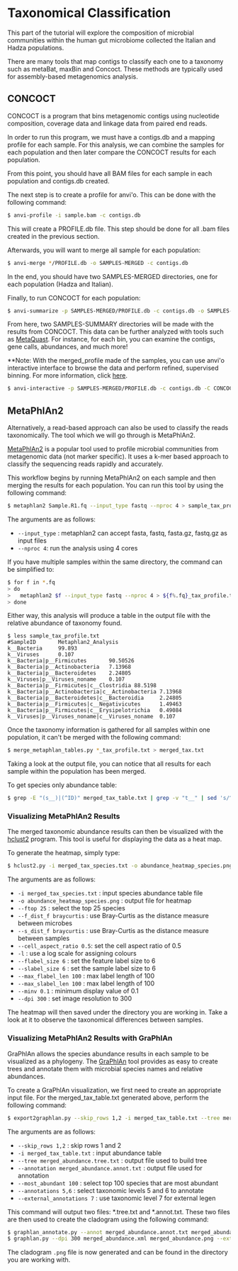 # Taxonomical Classification

This part of the tutorial will explore the composition of microbial communities within the human gut microbiome collected the Italian and Hadza populations.

There are many tools that map contigs to classify each one to a taxonomy such as metaBat, maxBin and Concoct.  These methods are typically used for assembly-based metagenomics analysis.

## CONCOCT

CONCOCT is a program that bins metagenomic contigs using nucleotide composition, coverage data and linkage data from paired end reads.

In order to run this program, we must have a contigs.db and a mapping profile for each sample. For this analysis, we can combine the samples for each population and then later compare the CONCOCT results for each population.

From this point, you should have all BAM files for each sample in each population and contigs.db created.

The next step is to create a profile for anvi'o.  This can be done with the following command:

```bash
$ anvi-profile -i sample.bam -c contigs.db
```

This will create a PROFILE.db file.  This step should be done for all .bam files created in the previous section.

Afterwards, you will want to merge all sample for each population:

```bash
$ anvi-merge */PROFILE.db -o SAMPLES-MERGED -c contigs.db
```

In the end, you should have two SAMPLES-MERGED directories, one for each population (Hadza and Italian).

Finally, to run CONCOCT for each population:

```bash
$ anvi-summarize -p SAMPLES-MERGED/PROFILE.db -c contigs.db -o SAMPLES-SUMMARY -C CONCOCT
```

From here, two SAMPLES-SUMMARY directories will be made with the results from CONCOCT. This data can be further analyzed with tools such as [MetaQuast](http://quast.sourceforge.net/metaquast). For instance, for each bin, you can examine the contigs, gene calls, abundances, and much more! 


**Note: With the merged_profile made of the samples, you can use anvi'o interactive interface to browse the data and perform refined, supervised binning.  For more information, click [here](http://merenlab.org/2016/02/27/the-anvio-interactive-interface/).

```bash
$ anvi-interactive -p SAMPLES-MERGED/PROFILE.db -c contigs.db -C CONCOCT
```

## MetaPhlAn2

Alternatively, a read-based approach can also be used to classify the reads taxonomically.  The tool which we will go through is MetaPhlAn2.

[MetaPhlAn2](https://bitbucket.org/biobakery/metaphlan2) is a popular tool used to profile microbial communities from metagenomic data (not marker specific). It uses a k-mer based approach to classify the sequencing reads rapidly and accurately.

This workflow begins by running MetaPhlAn2 on each sample and then merging the results for each population. You can run this tool by using the following command:

```bash
$ metaphlan2 Sample.R1.fq --input_type fastq --nproc 4 > sample_tax_profile.txt
```

The arguments are as follows:
* `--input_type` : metaphlan2 can accept fasta, fastq, fasta.gz, fastq.gz as input files
* `--nproc 4`: run the analysis using 4 cores

If you have multiple samples within the same directory, the command can be simplified to:

```bash
$ for f in *.fq
> do
>	metaphlan2 $f --input_type fastq --nproc 4 > ${f%.fq}_tax_profile.txt
> done
```

Either way, this analysis will produce a table in the output file with the relative abundance of taxonomy found.

```
$ less sample_tax_profile.txt
#SampleID       Metaphlan2_Analysis
k__Bacteria     99.893
k__Viruses      0.107
k__Bacteria|p__Firmicutes       90.50526
k__Bacteria|p__Actinobacteria   7.13968
k__Bacteria|p__Bacteroidetes    2.24805
k__Viruses|p__Viruses_noname    0.107
k__Bacteria|p__Firmicutes|c__Clostridia 88.5198
k__Bacteria|p__Actinobacteria|c__Actinobacteria 7.13968
k__Bacteria|p__Bacteroidetes|c__Bacteroidia     2.24805
k__Bacteria|p__Firmicutes|c__Negativicutes      1.49463
k__Bacteria|p__Firmicutes|c__Erysipelotrichia   0.49084
k__Viruses|p__Viruses_noname|c__Viruses_noname  0.107
```

Once the taxonomy information is gathered for all samples within one population, it can't be merged with the following command:

```bash
$ merge_metaphlan_tables.py *_tax_profile.txt > merged_tax.txt
```

Taking a look at the output file, you can notice that all results for each sample within the population has been merged.

To get species only abundance table:

```bash
$ grep -E "(s__)|(^ID)" merged_tax_table.txt | grep -v "t__" | sed 's/^.*s__//g' > merged_tax_species.txt
```

### Visualizing MetaPhlAn2 Results

The merged taxonomic abundance results can then be visualized with the [hclust2](https://bitbucket.org/nsegata/hclust2) program. This tool is useful for displaying the data as a heat map.

To generate the heatmap, simply type:

```bash
$ hclust2.py -i merged_tax_species.txt -o abundance_heatmap_species.png --ftop 25 --f_dist_f braycurtis --s_dist_f braycurtis --cell_aspect_ratio 0.5 -l --flabel_size 6 --slabel_size 6 --max_flabel_len 100 --max_slabel_len 100 --minv 0.1 --dpi 300
```

The arguments are as follows:
* `-i merged_tax_species.txt` : input species abundance table file
* `-o abundance_heatmap_species.png` : output file for heatmap
* `--ftop 25` : select the top 25 species
* `--f_dist_f braycurtis` : use Bray-Curtis as the distance measure between microbes
* `--s_dist_f braycurtis` : use Bray-Curtis as the distance measure between samples
* `--cell_aspect_ratio 0.5`: set the cell aspect ratio of 0.5
* `-l` : use a log scale for assigning colours
* `--flabel_size 6` : set the feature label size to 6
* `--slabel_size 6` : set the sample label size to 6
* `--max_flabel_len 100` : max label length of 100
* `--max_slabel_len 100` : max label length of 100
* `--minv 0.1` : minimum display value of 0.1
* `--dpi 300` : set image resolution to 300

The heatmap will then saved under the directory you are working in.  Take a look at it to observe the taxonomical differences between samples.

### Visualizing MetaPhlAn2 Results with GraPhlAn

GraPhlAn allows the species abundance results in each sample to be visualized as a phylogeny.  The [GraPhlAn](http://huttenhower.sph.harvard.edu/graphlan) tool provides as easy to create trees and annotate them with microbial species names and relative abundances.

To create a GraPhlAn visualization, we first need to create an appropriate input file. For the merged_tax_table.txt generated above, perform the following command:

```bash
$ export2graphlan.py --skip_rows 1,2 -i merged_tax_table.txt --tree merged_abundance.tree.txt --annotation merged_abundance.annot.txt --most_abundant 100  --annotations 5,6 --external_annotations 7
```

The arguments are as follows:
* `--skip_rows 1,2` : skip rows 1 and 2
* `-i merged_tax_table.txt` : input abundance table
* `--tree merged_abundance.tree.txt` : output file used to build tree
* `--annotation merged_abundance.annot.txt` : output file used for annotation
* `--most_abundant 100` : select top 100 species that are most abundant
* `--annotations 5,6` : select taxonomic levels 5 and 6 to annotate
* `--external_annotations 7` : use taxonomic level 7 for external legen

This command will output two files: *.tree.txt and *.annot.txt. These two files are then used to create the cladogram using the following command:

```bash
$ graphlan_annotate.py --annot merged_abundance.annot.txt merged_abundance.tree.txt merged_abundance.xml
$ graphlan.py --dpi 300 merged_abundance.xml merged_abundance.png --external_legends
```

The cladogram `.png` file is now generated and can be found in the directory you are working with.
